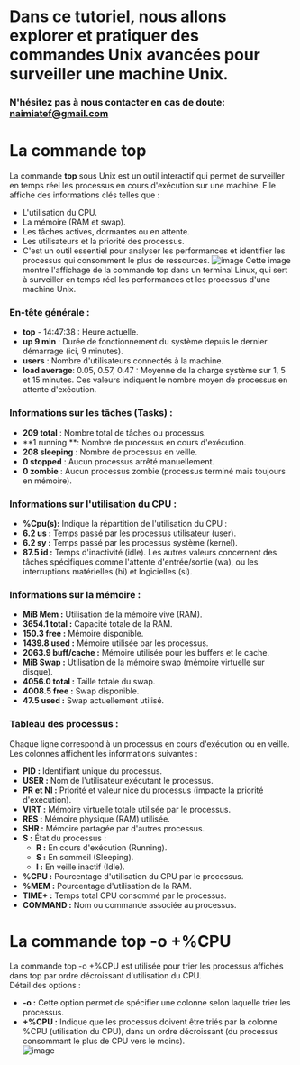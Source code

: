 # Dans ce tutoriel, nous allons explorer et pratiquer des commandes Unix avancées pour surveiller une machine Unix.

### N'hésitez pas à nous contacter en cas de doute: naimiatef@gmail.com
# La commande **top** 
La commande **top** sous Unix est un outil interactif qui permet de surveiller en temps réel les processus en cours d'exécution sur une machine. Elle affiche des informations clés telles que :

- L'utilisation du CPU.
- La mémoire (RAM et swap).
- Les tâches actives, dormantes ou en attente.
- Les utilisateurs et la priorité des processus.
- C'est un outil essentiel pour analyser les performances et identifier les processus qui consomment le plus de ressources.
![image](https://github.com/user-attachments/assets/72c4d053-6fad-46ac-984f-2bbef7ab3267)
Cette image montre l'affichage de la commande top dans un terminal Linux, qui sert à surveiller en temps réel les performances et les processus d'une machine Unix. <br>
### En-tête générale :<br>
- **top** - 14:47:38 : Heure actuelle.<br>
- **up 9 min** : Durée de fonctionnement du système depuis le dernier démarrage (ici, 9 minutes).<br>
- **users** : Nombre d'utilisateurs connectés à la machine.<br>
- **load average**: 0.05, 0.57, 0.47 : Moyenne de la charge système sur 1, 5 et 15 minutes. Ces valeurs indiquent le nombre moyen de processus en attente d'exécution.<br>
### Informations sur les tâches (Tasks) : <br>
- **209 total** : Nombre total de tâches ou processus.
- **1 running **: Nombre de processus en cours d'exécution.
- **208 sleeping** : Nombre de processus en veille.
- **0 stopped** : Aucun processus arrêté manuellement.
- **0 zombie** : Aucun processus zombie (processus terminé mais toujours en mémoire).
### Informations sur l'utilisation du CPU :
- **%Cpu(s):** Indique la répartition de l'utilisation du CPU :
- **6.2 us :** Temps passé par les processus utilisateur (user).
- **6.2 sy :** Temps passé par les processus système (kernel).
- **87.5 id :** Temps d'inactivité (idle).
Les autres valeurs concernent des tâches spécifiques comme l'attente d'entrée/sortie (wa), ou les interruptions matérielles (hi) et logicielles (si).
### Informations sur la mémoire :
- **MiB Mem :** Utilisation de la mémoire vive (RAM).
- **3654.1 total :** Capacité totale de la RAM.
- **150.3 free :** Mémoire disponible.
- **1439.8 used :** Mémoire utilisée par les processus.
- **2063.9 buff/cache :** Mémoire utilisée pour les buffers et le cache.
- **MiB Swap :** Utilisation de la mémoire swap (mémoire virtuelle sur disque).
- **4056.0 total :** Taille totale du swap.
- **4008.5 free :** Swap disponible.
- **47.5 used :** Swap actuellement utilisé.
### Tableau des processus :
Chaque ligne correspond à un processus en cours d'exécution ou en veille. Les colonnes affichent les informations suivantes :

- **PID :** Identifiant unique du processus.
- **USER :** Nom de l'utilisateur exécutant le processus.
- **PR et NI :** Priorité et valeur nice du processus (impacte la priorité d'exécution).
- **VIRT :** Mémoire virtuelle totale utilisée par le processus.
- **RES :** Mémoire physique (RAM) utilisée.
- **SHR :** Mémoire partagée par d'autres processus.
- **S :** État du processus :<br>
  - **R :** En cours d'exécution (Running).<br>
  - **S :** En sommeil (Sleeping).<br>
  - **I :** En veille inactif (Idle).<br>
- **%CPU :** Pourcentage d'utilisation du CPU par le processus.
- **%MEM :** Pourcentage d'utilisation de la RAM.
- **TIME+ :** Temps total CPU consommé par le processus.
- **COMMAND :** Nom ou commande associée au processus.
# La commande **top -o +%CPU** 
La commande top -o +%CPU est utilisée pour trier les processus affichés dans top par ordre décroissant d'utilisation du CPU. <br>
Détail des options : <br>
- **-o :** Cette option permet de spécifier une colonne selon laquelle trier les processus.
- **+%CPU :** Indique que les processus doivent être triés par la colonne %CPU (utilisation du CPU), dans un ordre décroissant (du processus consommant le plus de CPU vers le moins). <br>
![image](https://github.com/user-attachments/assets/55556f5a-425c-4f3f-82f0-bc86a8de1c85)


